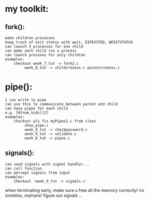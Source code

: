 # my toolkit: 
## fork():
	make children processes
	keep track of exit status with wait, EIFEXITED, WEXITSTATUS
	can launch 3 processes for one child
	can make each child run a process
	can launch proceses for only children
	examples: 
		checkout week_7_tut -> fork2.c
			 week_8_tut -> childcreates.c parentcreates.c

# pipe():
	i can write to pipe
	can use this to communicate between parent and child
	can have pipes for each child
	e.g. fd[num_kids][2]
	examples: 
		checkout pls fix myPipes2.c from class
			 show_pipe.c
			 week_9_tut -> checkpassword.c
			 week_9_tut -> validate.c
			 week_8_tut -> pipes.c

## signals():
	can send signals with signal handler...
	can call function
	can percept signals from input
	examples:
		checkout 'week_9_tut -> signals.c'

when terminating early, make sure u free all the memory correctly! 
no zombies, orphans!
figure out signals ...
